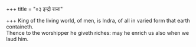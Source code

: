 +++
title = "०३ इन्द्रो राजा"

+++
King of the living world, of men, is Indra, of all in varied form that earth containeth.  
     Thence to the worshipper he giveth riches: may he enrich us also when we laud him.